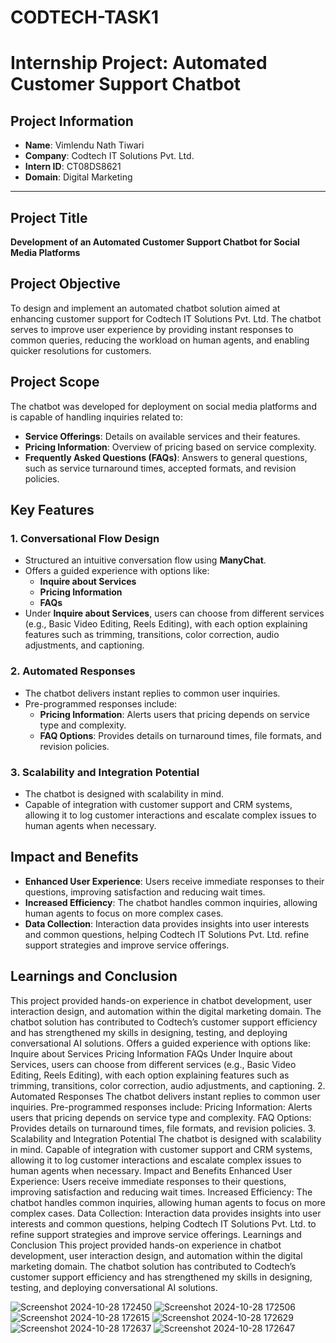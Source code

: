 # CODTECH-TASK1
# Internship Project: Automated Customer Support Chatbot

## Project Information
- **Name**: Vimlendu Nath Tiwari
- **Company**: Codtech IT Solutions Pvt. Ltd.
- **Intern ID**: CT08DS8621
- **Domain**: Digital Marketing

---

## Project Title
**Development of an Automated Customer Support Chatbot for Social Media Platforms**

## Project Objective
To design and implement an automated chatbot solution aimed at enhancing customer support for Codtech IT Solutions Pvt. Ltd. The chatbot serves to improve user experience by providing instant responses to common queries, reducing the workload on human agents, and enabling quicker resolutions for customers.

## Project Scope
The chatbot was developed for deployment on social media platforms and is capable of handling inquiries related to:

- **Service Offerings**: Details on available services and their features.
- **Pricing Information**: Overview of pricing based on service complexity.
- **Frequently Asked Questions (FAQs)**: Answers to general questions, such as service turnaround times, accepted formats, and revision policies.

## Key Features

### 1. Conversational Flow Design
- Structured an intuitive conversation flow using **ManyChat**.
- Offers a guided experience with options like:
  - **Inquire about Services**
  - **Pricing Information**
  - **FAQs**
- Under **Inquire about Services**, users can choose from different services (e.g., Basic Video Editing, Reels Editing), with each option explaining features such as trimming, transitions, color correction, audio adjustments, and captioning.

### 2. Automated Responses
- The chatbot delivers instant replies to common user inquiries.
- Pre-programmed responses include:
  - **Pricing Information**: Alerts users that pricing depends on service type and complexity.
  - **FAQ Options**: Provides details on turnaround times, file formats, and revision policies.

### 3. Scalability and Integration Potential
- The chatbot is designed with scalability in mind.
- Capable of integration with customer support and CRM systems, allowing it to log customer interactions and escalate complex issues to human agents when necessary.

## Impact and Benefits
- **Enhanced User Experience**: Users receive immediate responses to their questions, improving satisfaction and reducing wait times.
- **Increased Efficiency**: The chatbot handles common inquiries, allowing human agents to focus on more complex cases.
- **Data Collection**: Interaction data provides insights into user interests and common questions, helping Codtech IT Solutions Pvt. Ltd. refine support strategies and improve service offerings.

## Learnings and Conclusion
This project provided hands-on experience in chatbot development, user interaction design, and automation within the digital marketing domain. The chatbot solution has contributed to Codtech’s customer support efficiency and has strengthened my skills in designing, testing, and deploying conversational AI solutions.
Offers a guided experience with options like:
Inquire about Services
Pricing Information
FAQs
Under Inquire about Services, users can choose from different services (e.g., Basic Video Editing, Reels Editing), with each option explaining features such as trimming, transitions, color correction, audio adjustments, and captioning.
2. Automated Responses
The chatbot delivers instant replies to common user inquiries.
Pre-programmed responses include:
Pricing Information: Alerts users that pricing depends on service type and complexity.
FAQ Options: Provides details on turnaround times, file formats, and revision policies.
3. Scalability and Integration Potential
The chatbot is designed with scalability in mind.
Capable of integration with customer support and CRM systems, allowing it to log customer interactions and escalate complex issues to human agents when necessary.
Impact and Benefits
Enhanced User Experience: Users receive immediate responses to their questions, improving satisfaction and reducing wait times.
Increased Efficiency: The chatbot handles common inquiries, allowing human agents to focus on more complex cases.
Data Collection: Interaction data provides insights into user interests and common questions, helping Codtech IT Solutions Pvt. Ltd. to refine support strategies and improve service offerings.
Learnings and Conclusion
This project provided hands-on experience in chatbot development, user interaction design, and automation within the digital marketing domain. The chatbot solution has contributed to Codtech’s customer support efficiency and has strengthened my skills in designing, testing, and deploying conversational AI solutions.

![Screenshot 2024-10-28 172450](https://github.com/user-attachments/assets/17509f81-dbc3-46d5-b3f6-5ef3b78275c9)
![Screenshot 2024-10-28 172506](https://github.com/user-attachments/assets/a0df8ba3-db0e-44ca-88f9-af049843fb04)
![Screenshot 2024-10-28 172615](https://github.com/user-attachments/assets/984e49ad-4c9f-4a3d-abb3-2d8a9638fd60)
![Screenshot 2024-10-28 172629](https://github.com/user-attachments/assets/39af7c1c-99f5-4bcf-8297-7707b40ae593)
![Screenshot 2024-10-28 172637](https://github.com/user-attachments/assets/602548c5-2668-45b3-8dac-82dd173ac370)
![Screenshot 2024-10-28 172647](https://github.com/user-attachments/assets/0dac1ac4-22b0-4f16-950f-a627e75d16f5)







